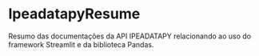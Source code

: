# IpeadatapyResume
 Resumo das documentações da API IPEADATAPY relacionando ao uso do framework Streamlit  e da biblioteca Pandas.
